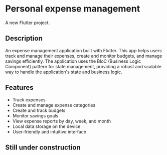 # Personal expense management

A new Flutter project.

## Description

An expense management application built with Flutter. This app helps users track and manage their expenses, create and monitor budgets, and manage savings efficiently. The application uses the BloC (Business Logic Component) pattern for state management, providing a robust and scalable way to handle the application's state and business logic.

## Features

- Track expenses
- Create and manage expense categories
- Create and track budgets
- Monitor savings goals
- View expense reports by day, week, and month
- Local data storage on the device
- User-friendly and intuitive interface

## Still under construction

